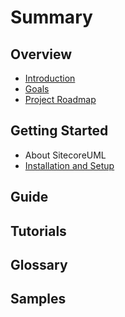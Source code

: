 # Summary

## Overview

* [Introduction](README.md)
* [Goals](project-goal.md)
* [Project Roadmap](chapter1.md)

## Getting Started

* About SitecoreUML
* [Installation and Setup](getting-started/setup-and-insta.md)

## Guide

## Tutorials

## Glossary

## Samples

